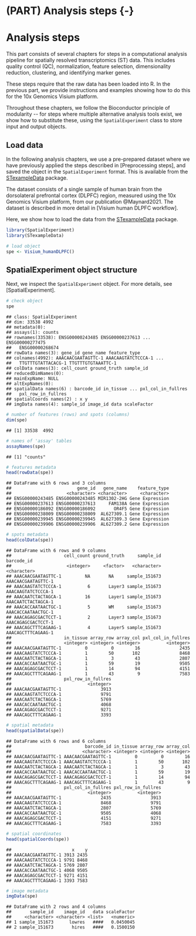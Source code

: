 # (PART) Analysis steps {-}

# Analysis steps

This part consists of several chapters for steps in a computational analysis pipeline for spatially resolved transcriptomics (ST) data. This includes quality control (QC), normalization, feature selection, dimensionality reduction, clustering, and identifying marker genes.

These steps require that the raw data has been loaded into R. In the previous part, we provide instructions and examples showing how to do this for the 10x Genomics Visium platform.

Throughout these chapters, we follow the Bioconductor principle of modularity -- for steps where multiple alternative analysis tools exist, we show how to substitute these, using the `SpatialExperiment` class to store input and output objects.


## Load data

In the following analysis chapters, we use a pre-prepared dataset where we have previously applied the steps described in [Preprocessing steps], and saved the object in the `SpatialExperiment` format. This is available from the [STexampleData](https://github.com/lmweber/STexampleData) package.

The dataset consists of a single sample of human brain from the dorsolateral prefrontal cortex (DLPFC) region, measured using the 10x Genomics Visium platform, from our publication @Maynard2021. The dataset is described in more detail in [Visium human DLPFC workflow].

Here, we show how to load the data from the [STexampleData](https://github.com/lmweber/STexampleData) package.


```r
library(SpatialExperiment)
library(STexampleData)

# load object
spe <- Visium_humanDLPFC()
```


## SpatialExperiment object structure

Next, we inspect the `SpatialExperiment` object. For more details, see [SpatialExperiment].


```r
# check object
spe
```

```
## class: SpatialExperiment 
## dim: 33538 4992 
## metadata(0):
## assays(1): counts
## rownames(33538): ENSG00000243485 ENSG00000237613 ... ENSG00000277475
##   ENSG00000268674
## rowData names(3): gene_id gene_name feature_type
## colnames(4992): AAACAACGAATAGTTC-1 AAACAAGTATCTCCCA-1 ...
##   TTGTTTGTATTACACG-1 TTGTTTGTGTAAATTC-1
## colData names(3): cell_count ground_truth sample_id
## reducedDimNames(0):
## mainExpName: NULL
## altExpNames(0):
## spatialData names(6) : barcode_id in_tissue ... pxl_col_in_fullres
##   pxl_row_in_fullres
## spatialCoords names(2) : x y
## imgData names(4): sample_id image_id data scaleFactor
```

```r
# number of features (rows) and spots (columns)
dim(spe)
```

```
## [1] 33538  4992
```

```r
# names of 'assay' tables
assayNames(spe)
```

```
## [1] "counts"
```

```r
# features metadata
head(rowData(spe))
```

```
## DataFrame with 6 rows and 3 columns
##                         gene_id   gene_name    feature_type
##                     <character> <character>     <character>
## ENSG00000243485 ENSG00000243485 MIR1302-2HG Gene Expression
## ENSG00000237613 ENSG00000237613     FAM138A Gene Expression
## ENSG00000186092 ENSG00000186092       OR4F5 Gene Expression
## ENSG00000238009 ENSG00000238009  AL627309.1 Gene Expression
## ENSG00000239945 ENSG00000239945  AL627309.3 Gene Expression
## ENSG00000239906 ENSG00000239906  AL627309.2 Gene Expression
```

```r
# spots metadata
head(colData(spe))
```

```
## DataFrame with 6 rows and 9 columns
##                    cell_count ground_truth     sample_id         barcode_id
##                     <integer>     <factor>   <character>        <character>
## AAACAACGAATAGTTC-1         NA       NA     sample_151673 AAACAACGAATAGTTC-1
## AAACAAGTATCTCCCA-1          6       Layer3 sample_151673 AAACAAGTATCTCCCA-1
## AAACAATCTACTAGCA-1         16       Layer1 sample_151673 AAACAATCTACTAGCA-1
## AAACACCAATAACTGC-1          5       WM     sample_151673 AAACACCAATAACTGC-1
## AAACAGAGCGACTCCT-1          2       Layer3 sample_151673 AAACAGAGCGACTCCT-1
## AAACAGCTTTCAGAAG-1          4       Layer5 sample_151673 AAACAGCTTTCAGAAG-1
##                    in_tissue array_row array_col pxl_col_in_fullres
##                    <integer> <integer> <integer>          <integer>
## AAACAACGAATAGTTC-1         0         0        16               2435
## AAACAAGTATCTCCCA-1         1        50       102               8468
## AAACAATCTACTAGCA-1         1         3        43               2807
## AAACACCAATAACTGC-1         1        59        19               9505
## AAACAGAGCGACTCCT-1         1        14        94               4151
## AAACAGCTTTCAGAAG-1         1        43         9               7583
##                    pxl_row_in_fullres
##                             <integer>
## AAACAACGAATAGTTC-1               3913
## AAACAAGTATCTCCCA-1               9791
## AAACAATCTACTAGCA-1               5769
## AAACACCAATAACTGC-1               4068
## AAACAGAGCGACTCCT-1               9271
## AAACAGCTTTCAGAAG-1               3393
```

```r
# spatial metadata
head(spatialData(spe))
```

```
## DataFrame with 6 rows and 6 columns
##                            barcode_id in_tissue array_row array_col
##                           <character> <integer> <integer> <integer>
## AAACAACGAATAGTTC-1 AAACAACGAATAGTTC-1         0         0        16
## AAACAAGTATCTCCCA-1 AAACAAGTATCTCCCA-1         1        50       102
## AAACAATCTACTAGCA-1 AAACAATCTACTAGCA-1         1         3        43
## AAACACCAATAACTGC-1 AAACACCAATAACTGC-1         1        59        19
## AAACAGAGCGACTCCT-1 AAACAGAGCGACTCCT-1         1        14        94
## AAACAGCTTTCAGAAG-1 AAACAGCTTTCAGAAG-1         1        43         9
##                    pxl_col_in_fullres pxl_row_in_fullres
##                             <integer>          <integer>
## AAACAACGAATAGTTC-1               2435               3913
## AAACAAGTATCTCCCA-1               8468               9791
## AAACAATCTACTAGCA-1               2807               5769
## AAACACCAATAACTGC-1               9505               4068
## AAACAGAGCGACTCCT-1               4151               9271
## AAACAGCTTTCAGAAG-1               7583               3393
```

```r
# spatial coordinates
head(spatialCoords(spe))
```

```
##                       x    y
## AAACAACGAATAGTTC-1 3913 2435
## AAACAAGTATCTCCCA-1 9791 8468
## AAACAATCTACTAGCA-1 5769 2807
## AAACACCAATAACTGC-1 4068 9505
## AAACAGAGCGACTCCT-1 9271 4151
## AAACAGCTTTCAGAAG-1 3393 7583
```

```r
# image metadata
imgData(spe)
```

```
## DataFrame with 2 rows and 4 columns
##       sample_id    image_id   data scaleFactor
##     <character> <character> <list>   <numeric>
## 1 sample_151673      lowres   ####   0.0450045
## 2 sample_151673       hires   ####   0.1500150
```

